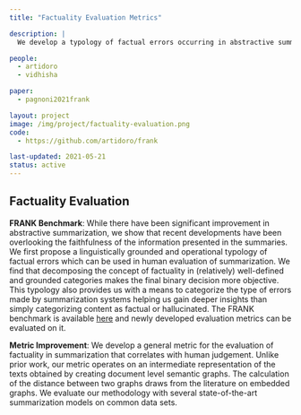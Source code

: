 ```yaml
---
title: "Factuality Evaluation Metrics"

description: |
  We develop a typology of factual errors occurring in abstractive summarization and built a  benchmark for factuality metrics in abstractive summarizaiton.

people:
  - artidoro
  - vidhisha

paper:
  - pagnoni2021frank

layout: project
image: /img/project/factuality-evaluation.png
code:
  - https://github.com/artidoro/frank

last-updated: 2021-05-21
status: active
---
```

## Factuality Evaluation
**FRANK Benchmark**: While there have been significant improvement in abstractive summarization, we show that recent developments have been overlooking the faithfulness of the information presented in the summaries. We first propose a linguistically grounded and operational typology of factual errors which can be used in human evaluation of summarization. We find that decomposing the concept of factuality in (relatively) well-defined and grounded categories makes the final binary decision more objective. This typology also provides us with a means to categorize the type of errors made by summarization systems helping us gain deeper insights than simply categorizing content as factual or hallucinated. The FRANK benchmark is available [here](https://github.com/artidoro/frank) and newly developed evaluation metrics can be evaluated on it.


**Metric Improvement**: We develop a general metric for the evaluation of factuality in summarization that correlates with human judgement. Unlike prior work, our metric operates on an intermediate representation of the texts obtained by creating document level semantic graphs. The calculation of the distance between two graphs draws from the literature on embedded graphs. We evaluate our methodology with several state-of-the-art summarization models on common data sets.
